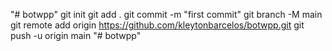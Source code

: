 "# botwpp"  git init git add . git commit -m "first commit" git branch -M main git remote add origin https://github.com/kleytonbarcelos/botwpp.git git push -u origin main
"# botwpp" 
